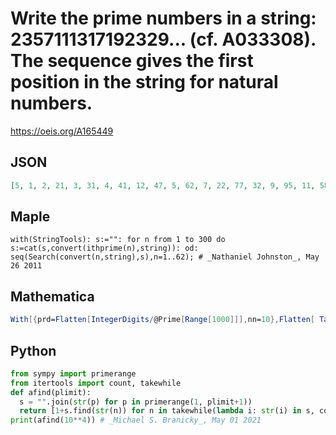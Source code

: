 # Write the prime numbers in a string: 2357111317192329\.\.\. \(cf\. A033308\)\. The sequence gives the first position in the string for natural numbers\.
https://oeis.org/A165449
## JSON
```JSON
[5, 1, 2, 21, 3, 31, 4, 41, 12, 47, 5, 62, 7, 22, 77, 32, 9, 95, 11, 589, 110, 113, 1, 128, 131, 137, 63, 149, 15, 158, 8, 14, 123, 24, 2, 188, 19, 42, 72, 206, 21, 215, 23, 227, 233, 236, 25, 248, 75, 257, 78, 263, 27, 269, 275, 278, 3, 290, 29, 299, 31, 829]
```
## Maple
```Maple
with(StringTools): s:="": for n from 1 to 300 do s:=cat(s,convert(ithprime(n),string)): od: seq(Search(convert(n,string),s),n=1..62); # _Nathaniel Johnston_, May 26 2011
```
## Mathematica
```Mathematica
With[{prd=Flatten[IntegerDigits/@Prime[Range[1000]]],nn=10},Flatten[ Table[ SequencePosition[ prd,IntegerDigits[ n],1],{n,70}],1]][[All,1]] (* Requires Mathematica version 10 or later *) (* _Harvey P. Dale_, May 12 2019 *)
```
## Python
```Python
from sympy import primerange
from itertools import count, takewhile
def afind(plimit):
  s = "".join(str(p) for p in primerange(1, plimit+1))
  return [1+s.find(str(n)) for n in takewhile(lambda i: str(i) in s, count(1))]
print(afind(10**4)) # _Michael S. Branicky_, May 01 2021
```
